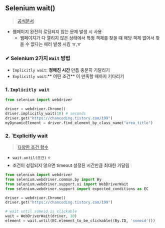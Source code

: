 ## Selenium wait() 
> [공식문서](https://www.selenium.dev/selenium/docs/api/javascript/module/selenium-webdriver/lib/until.html)
- 웹페이지 완전히 로딩되지 않는 문제 발생 시 사용
  - 웹페이지가 다 열리지 않은 상태에서 특정 객체를 찾을 떄 해당 객체 없어서 찾을 수 없다는 에러 발생 시킴 ㅠ,ㅠ

### ✔ Selenium 2가지 `Wait` 방법
- `Implicitly wait`: **정해진 시간** 만틈 충분히 기달리기
- `Explicitly wait`:** 어떤 조건** 이 만족할 때까지 기다리기

### 1. `Implicitly wait`
```python
from selenium import webdriver

driver = webdriver.Chrome()
driver.implicitly_wait(10) # seconds
driver.get("https://chancoding.tistory.com/199")
myDynamicElement = driver.find_element_by_class_name("area_title")
```

### 2. `Explicitly wait 
> [다양한 조건 함수](https://selenium-python.readthedocs.io/api.html#module-selenium.webdriver.support.expected_conditions)
- `wait.until(조건)` ⭐
- 조건이 성립되지 않으면 timeout 설정된 시간만큼 최대한 기달림
```python
from selenium import webdriver
from selenium.webdriver.common.by import By
from selenium.webdriver.support.ui import WebDriverWait
from selenium.webdriver.support import expected_conditions as EC

driver = webdriver.Chrome()
driver.get("https://chancoding.tistory.com/199")

# wait until someid is clickable
wait = WebDriverWait(driver, 10)
element = wait.until(EC.element_to_be_clickable((By.ID, 'someid')))
```


